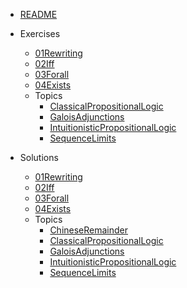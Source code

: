 - [README](README.md)

- Exercises
  - [01Rewriting](Exercises/01Rewriting.md)
  - [02Iff](Exercises/02Iff.md)
  - [03Forall](Exercises/03Forall.md)
  - [04Exists](Exercises/04Exists.md)
  - Topics
    - [ClassicalPropositionalLogic](Exercises/Topics/ClassicalPropositionalLogic.md)
    - [GaloisAdjunctions](Exercises/Topics/GaloisAdjunctions.md)
    - [IntuitionisticPropositionalLogic](Exercises/Topics/IntuitionisticPropositionalLogic.md)
    - [SequenceLimits](Exercises/Topics/SequenceLimits.md)

- Solutions
  - [01Rewriting](Solutions/01Rewriting.md)
  - [02Iff](Solutions/02Iff.md)
  - [03Forall](Solutions/03Forall.md)
  - [04Exists](Solutions/04Exists.md)
  - Topics
    - [ChineseRemainder](Solutions/Topics/ChineseRemainder.md)
    - [ClassicalPropositionalLogic](Solutions/Topics/ClassicalPropositionalLogic.md)
    - [GaloisAdjunctions](Solutions/Topics/GaloisAdjunctions.md)
    - [IntuitionisticPropositionalLogic](Solutions/Topics/IntuitionisticPropositionalLogic.md)
    - [SequenceLimits](Solutions/Topics/SequenceLimits.md)